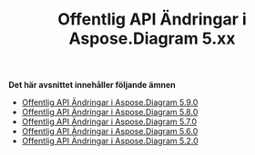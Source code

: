 ﻿---
title: Offentlig API Ändringar i Aspose.Diagram 5.xx
type: docs
weight: 40
url: /sv/net/public-api-changes-in-aspose-diagram-5-x-x/
---
**Det här avsnittet innehåller följande ämnen**
- [Offentlig API Ändringar i Aspose.Diagram 5.9.0](/diagram/sv/net/public-api-changes-in-aspose-diagram-5-9-0/)
- [Offentlig API Ändringar i Aspose.Diagram 5.8.0](/diagram/sv/net/public-api-changes-in-aspose-diagram-5-8-0/)
- [Offentlig API Ändringar i Aspose.Diagram 5.7.0](/diagram/sv/net/public-api-changes-in-aspose-diagram-5-7-0/)
- [Offentlig API Ändringar i Aspose.Diagram 5.6.0](/diagram/sv/net/public-api-changes-in-aspose-diagram-5-6-0/)
- [Offentlig API Ändringar i Aspose.Diagram 5.2.0](/diagram/sv/net/public-api-changes-in-aspose-diagram-5-2-0/)
